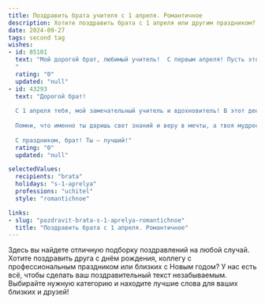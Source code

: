 ```yaml
---
title: Поздравить брата учителя с 1 апреля. Романтичное
description: Хотите поздравить брата с 1 апреля или другим праздником? Наш ИИ создаст незабываемое поздравление, а вы обязательно выделитесь среди других.  
date: 2024-09-27
tags: second tag
wishes:
- id: 85101
  text: "Мой дорогой брат, любимый учитель!  С первым апреля! Пусть этот день, полный шуток и улыбок, станет лишь предвестником весны в твоей душе, весны, наполненной теплом, радостью и бесконечной любовью к твоей профессии и ко всем, кого ты учишь.  Пусть сегодня твои ученики подарят тебе море солнечного света и искренних улыбок, а вечер наполнится тихой радостью и покоем.  Я люблю тебя и желаю тебе всего самого прекрасного!
  "
  rating: "0"
  updated: "null"
- id: 43293
  text: "Дорогой брат!
  
  С 1 апреля тебя, мой замечательный учитель и вдохновитель! В этот день, когда шутки и улыбки наполняют воздух, хочу пожелать тебе, чтобы каждый урок твоей жизни был ярким и запоминающимся. Пусть твоя душа всегда остается молодой, а сердце наполнится радостью от творческих успехов и счастья своих учеников.
  
  Помни, что именно ты даришь свет знаний и веру в мечты, а твоя мудрость — это не просто уроки, это целый мир, в который хочется возвращаться. Пусть в твоей жизни будет много солнечных дней и искренних улыбок, а шутки лишь добавляют веселья и позитива.
  
  С праздником, брат! Ты — лучший!"
  rating: "0"
  updated: "null"

selectedValues:
  recipients: "brata"
  holidays: "s-1-aprelya"
  professions: "uchitel"
  style: "romantichnoe"

links:
- slug: "pozdravit-brata-s-1-aprelya-romantichnoe"
  title: "Поздравить брата с 1 апреля. Романтичное"
---
```


Здесь вы найдете отличную подборку поздравлений на любой случай.
Хотите поздравить друга с днём рождения, коллегу с профессиональным праздником или близких с Новым годом? У нас есть всё, чтобы сделать ваш поздравительный текст незабываемым. Выбирайте нужную категорию и находите лучшие слова для ваших близких и друзей!
